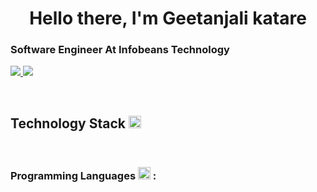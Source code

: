 <h1 align="center">Hello there, I'm Geetanjali katare</h1>
<h3>Software Engineer At Infobeans Technology</h3>
<p>
  <a href='mailto.geetanjali2217@gmail.com'><img src="https://camo.githubusercontent.com/571384769c09e0c66b45e39b5be70f68f552db3e2b2311bc2064f0d4a9f5983b/68747470733a2f2f696d672e736869656c64732e696f2f62616467652f476d61696c2d4431343833363f7374796c653d666f722d7468652d6261646765266c6f676f3d676d61696c266c6f676f436f6c6f723d7768697465" /> </a>
  <a href='https://www.linkedin.com/in/geetanjali-katare-812936169/'><img src="https://camo.githubusercontent.com/7e1a1a039c75a7c4d2a91d7f97bf0a1c2adcf7cb49b7dbbfc02963a4f9fdaca4/68747470733a2f2f696d672e736869656c64732e696f2f62616467652f6c696e6b6564696e2d2532333030373742352e7376673f7374796c653d666f722d7468652d6261646765266c6f676f3d6c696e6b6564696e266c6f676f436f6c6f723d7768697465"/> <a/>
</p>
  <br>
  <h2>Technology Stack <g-emoji fallback-src="https://github.githubassets.com/images/icons/emoji/unicode/1f4bb.png"> <img src="https://github.githubassets.com/images/icons/emoji/unicode/1f4bb.png" height='20px' width='20px'/></g-emoji></h2>
<br>
<h3>Programming Languages <g-emoji fallback-src="https://github.githubassets.com/images/icons/emoji/unicode/1f4bb.png"> <img src="[https://github.githubassets.com/images/icons/emoji/unicode/1f4bb.png](https://github.githubassets.com/images/icons/emoji/unicode/1f4bb.png)" height='20px' width='20px'/></g-emoji> :</h3>
